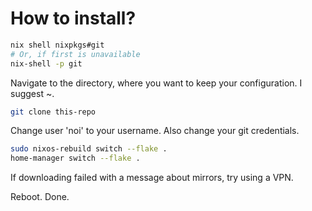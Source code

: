 # How to install?

```sh
nix shell nixpkgs#git
# Or, if first is unavailable
nix-shell -p git
```

Navigate to the directory, where you want to keep your configuration. I suggest ~.

```sh
git clone this-repo
```

Change user 'noi' to your username. Also change your git credentials.

```sh
sudo nixos-rebuild switch --flake .
home-manager switch --flake .
```

If downloading failed with a message about mirrors, try using a VPN.

Reboot. Done.
